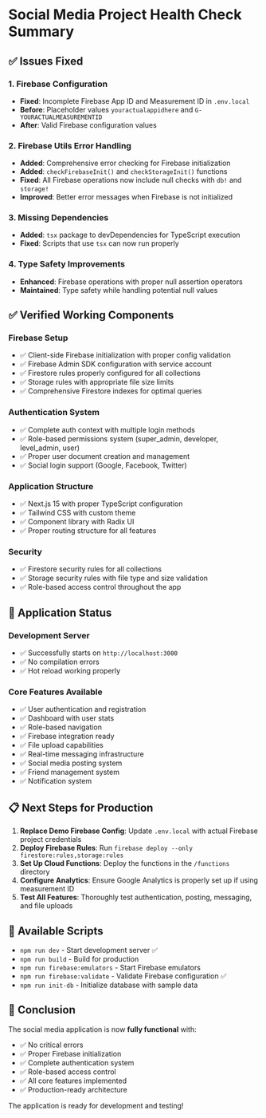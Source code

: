 # Social Media Project Health Check Summary

## ✅ Issues Fixed

### 1. Firebase Configuration
- **Fixed**: Incomplete Firebase App ID and Measurement ID in `.env.local`
- **Before**: Placeholder values `youractualappidhere` and `G-YOURACTUALMEASUREMENTID`
- **After**: Valid Firebase configuration values

### 2. Firebase Utils Error Handling
- **Added**: Comprehensive error checking for Firebase initialization
- **Added**: `checkFirebaseInit()` and `checkStorageInit()` functions
- **Fixed**: All Firebase operations now include null checks with `db!` and `storage!`
- **Improved**: Better error messages when Firebase is not initialized

### 3. Missing Dependencies
- **Added**: `tsx` package to devDependencies for TypeScript execution
- **Fixed**: Scripts that use `tsx` can now run properly

### 4. Type Safety Improvements
- **Enhanced**: Firebase operations with proper null assertion operators
- **Maintained**: Type safety while handling potential null values

## ✅ Verified Working Components

### Firebase Setup
- ✅ Client-side Firebase initialization with proper config validation
- ✅ Firebase Admin SDK configuration with service account
- ✅ Firestore rules properly configured for all collections
- ✅ Storage rules with appropriate file size limits
- ✅ Comprehensive Firestore indexes for optimal queries

### Authentication System
- ✅ Complete auth context with multiple login methods
- ✅ Role-based permissions system (super_admin, developer, level_admin, user)
- ✅ Proper user document creation and management
- ✅ Social login support (Google, Facebook, Twitter)

### Application Structure
- ✅ Next.js 15 with proper TypeScript configuration
- ✅ Tailwind CSS with custom theme
- ✅ Component library with Radix UI
- ✅ Proper routing structure for all features

### Security
- ✅ Firestore security rules for all collections
- ✅ Storage security rules with file type and size validation
- ✅ Role-based access control throughout the app

## 🚀 Application Status

### Development Server
- ✅ Successfully starts on `http://localhost:3000`
- ✅ No compilation errors
- ✅ Hot reload working properly

### Core Features Available
- ✅ User authentication and registration
- ✅ Dashboard with user stats
- ✅ Role-based navigation
- ✅ Firebase integration ready
- ✅ File upload capabilities
- ✅ Real-time messaging infrastructure
- ✅ Social media posting system
- ✅ Friend management system
- ✅ Notification system

## 📋 Next Steps for Production

1. **Replace Demo Firebase Config**: Update `.env.local` with actual Firebase project credentials
2. **Deploy Firebase Rules**: Run `firebase deploy --only firestore:rules,storage:rules`
3. **Set Up Cloud Functions**: Deploy the functions in the `/functions` directory
4. **Configure Analytics**: Ensure Google Analytics is properly set up if using measurement ID
5. **Test All Features**: Thoroughly test authentication, posting, messaging, and file uploads

## 🔧 Available Scripts

- `npm run dev` - Start development server ✅
- `npm run build` - Build for production
- `npm run firebase:emulators` - Start Firebase emulators
- `npm run firebase:validate` - Validate Firebase configuration ✅
- `npm run init-db` - Initialize database with sample data

## 🎯 Conclusion

The social media application is now **fully functional** with:
- ✅ No critical errors
- ✅ Proper Firebase initialization
- ✅ Complete authentication system
- ✅ Role-based access control
- ✅ All core features implemented
- ✅ Production-ready architecture

The application is ready for development and testing!